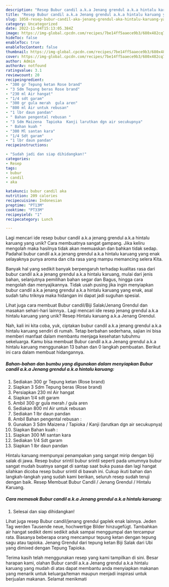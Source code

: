 ```yaml
---
description: "Resep Bubur candil a.k.a Jenang grendul a.k.a hintalu karuang yang Enak"
title: "Resep Bubur candil a.k.a Jenang grendul a.k.a hintalu karuang yang Enak"
slug: 1058-resep-bubur-candil-aka-jenang-grendul-aka-hintalu-karuang-yang-enak
category: Uncategorized
date: 2022-11-04T15:13:05.384Z
image: https://img-global.cpcdn.com/recipes/7be14ff5aaece9b3/680x482cq70/bubur-candil-aka-jenang-grendul-aka-hintalu-karuang-foto-resep-utama.jpg
hideToc: false
enableToc: true
enableTocContent: false
thumbnail: https://img-global.cpcdn.com/recipes/7be14ff5aaece9b3/680x482cq70/bubur-candil-aka-jenang-grendul-aka-hintalu-karuang-foto-resep-utama.jpg
cover: https://img-global.cpcdn.com/recipes/7be14ff5aaece9b3/680x482cq70/bubur-candil-aka-jenang-grendul-aka-hintalu-karuang-foto-resep-utama.jpg
author: Admin
authorAv: notfound
ratingvalue: 3.1
reviewcount: 20
recipeingredient:
- "300 gr Tepung ketan Rose brand"
- "3 Sdm Tepung beras Rose brand"
- "230 ml Air hangat"
- "1/4 sdt garam"
- "300 gr gula merah  gula aren"
- "800 ml Air untuk rebusan"
- "1 lbr daun pandan"
- " Bahan pengental rebusan "
- "3 Sdm Maizena  Tapioka  Kanji larutkan dgn air secukupnya"
- " Bahan kuah "
- "300 Ml santan kara"
- "1/4 Sdt garam"
- "1 lbr daun pandan"
recipeinstructions:

- "Sudah jadi dan siap dihidangkan!"
categories:
- Resep
tags:
- bubur
- candil
- aka

katakunci: bubur candil aka 
nutrition: 209 calories
recipecuisine: Indonesian
preptime: "PT13M"
cooktime: "PT33M"
recipeyield: "1"
recipecategory: Lunch

---
```





Lagi mencari ide resep bubur candil a.k.a jenang grendul a.k.a hintalu karuang yang unik? Cara membuatnya sangat gampang. Jika keliru mengolah maka hasilnya tidak akan memuaskan dan bahkan tidak sedap. Padahal bubur candil a.k.a jenang grendul a.k.a hintalu karuang yang enak selayaknya punya aroma dan cita rasa yang mampu memancing selera Kita.





Banyak hal yang sedikit banyak berpengaruh terhadap kualitas rasa dari bubur candil a.k.a jenang grendul a.k.a hintalu karuang, mulai dari jenis bahan, selanjutnya pemilihan bahan segar dan Bagus, hingga cara mengolah dan menyajikannya. Tidak usah pusing jika ingin menyiapkan bubur candil a.k.a jenang grendul a.k.a hintalu karuang yang enak,      asal sudah tahu triknya maka hidangan ini dapat jadi suguhan spesial.














Lihat juga cara membuat Bubur candil/Biji Salak/Jenang Grendul dan masakan sehari-hari lainnya.. Lagi mencari ide resep jenang grendul a.k.a hintalu karuang yang unik? Resep Hintalu karuang a.k.a Jenang Grendul.






Nah, kali ini kita coba, yuk, ciptakan bubur candil a.k.a jenang grendul a.k.a hintalu karuang sendiri di rumah. Tetap berbahan sederhana, sajian ini bisa memberi manfaat dalam membantu menjaga kesehatan tubuhmu sekeluarga. Kamu bisa membuat Bubur candil a.k.a Jenang grendul a.k.a hintalu karuang menggunakan 13 bahan dan 0 langkah pembuatan. Berikut ini cara dalam membuat hidangannya.

<!--inarticleads1-->

##### Bahan-bahan dan bumbu yang digunakan dalam menyiapkan Bubur candil a.k.a Jenang grendul a.k.a hintalu karuang:

1. Sediakan 300 gr Tepung ketan (Rose brand)
1. Siapkan 3 Sdm Tepung beras (Rose brand)
1. Persiapkan 230 ml Air hangat
1. Siapkan 1/4 sdt garam
1. Ambil 300 gr gula merah / gula aren
1. Sediakan 800 ml Air untuk rebusan
1. Sediakan 1 lbr daun pandan
1. Ambil  Bahan pengental rebusan :
1. Gunakan 3 Sdm Maizena / Tapioka / Kanji (larutkan dgn air secukupnya)
1. Siapkan  Bahan kuah :
1. Siapkan 300 Ml santan kara
1. Sediakan 1/4 Sdt garam
1. Siapkan 1 lbr daun pandan


Hintalu karuang mempunyai penampakan yang sangat mirip dengan biji salak di jawa. Resep bubur srintil bubur srintil seperti pada umumnya bubur sangat mudah buatnya sangat di santap saat buka puasa dan lagi hangat silahkan dicoba resep bubur srintil di bawah ini. Cukup ikuti bahan dan langkah-langkah yang sudah kami berikan, seluruh resep sudah teruji dengan baik. Resep Membuat Bubur Candil / Jenang Grendul / Hintalu Karuang. 

<!--inarticleads2-->

##### Cara memasak Bubur candil a.k.a Jenang grendul a.k.a hintalu karuang:


1. Selesai dan siap dihidangkan!

Lihat juga resep Bubur candil/jenang grendul gaplek enak lainnya. Jeden Tag werden Tausende neue, hochwertige Bilder hinzugefügt. Tambahkan air hangat sedikit demi sedikit aduk sampai menggumpal dan tercampur rata. Biasanya beberapa orang mencampur tepung ketan dengan tepung sagu atau tapioka. Jenang Grendul dari tepung ketan Biji Salak dari Ubi yang dimixed dengan Tepung Tapioka. 

Terima kasih telah menggunakan resep yang kami tampilkan di sini. Besar harapan kami, olahan Bubur candil a.k.a Jenang grendul a.k.a hintalu karuang yang mudah di atas dapat membantu anda menyiapkan makanan yang menarik untuk keluarga/teman maupun menjadi inspirasi untuk berjualan makanan. Selamat menikmati
